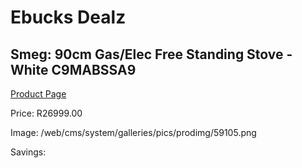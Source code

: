 
# Ebucks Dealz
## Smeg: 90cm Gas/Elec Free Standing Stove - White C9MABSSA9
[Product Page](https://www.ebucks.com/web/shop/productSelected.do?prodId=1173089757&catId=704989856)

Price: R26999.00

Image: /web/cms/system/galleries/pics/prodimg/59105.png

Savings: 


	
